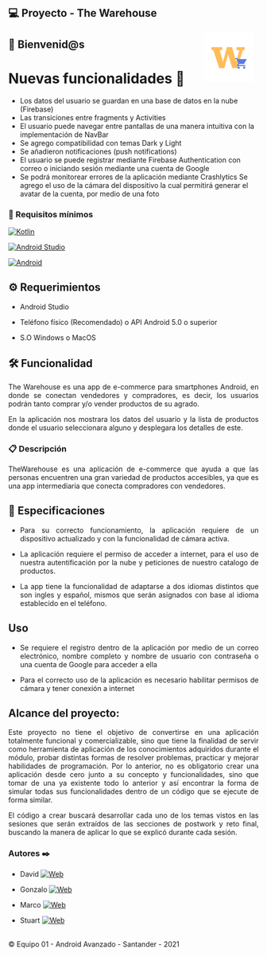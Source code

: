 
##  💻 Proyecto - The Warehouse

<img src="images/thewarehouse.png" align="right" height="100" width="100" hspace="10">

##  :wave: Bienvenid@s

#  Nuevas funcionalidades 🛒

 - Los datos del usuario se guardan en una base de datos en la nube (Firebase)
 - Las transiciones entre fragments y Activities
 - El usuario puede navegar entre pantallas de una manera intuitiva con
   la implementación de NavBar
 - Se agrego compatibilidad con temas Dark y Light
 - Se añadieron notificaciones (push notifications)
 - El usuario se puede registrar mediante Firebase Authentication con
   correo o iniciando sesión mediante una cuenta de Google
 - Se podrá monitorear errores de la aplicación mediante Crashlytics Se
   agrego el uso de la cámara del dispositivo la cual permitirá generar
   el avatar de la cuenta, por medio de una foto

<div style="text-align: justify;">

###  🔧 Requisitos mínimos

[![Kotlin](https://img.shields.io/badge/Kotlin-1.5-purple?longCache=true&style=popout-square)](https://kotlinlang.org)

[![Android Studio](https://img.shields.io/badge/Android_Studio-4.2-blue.svg?longCache=true&style=popout-square)](https://developer.android.com/studio)

[![Android](https://img.shields.io/badge/Android-5.4-green.svg?longCache=true&style=popout-square)](https://www.android.com)

##  :gear: Requerimientos

- Android Studio

- Teléfono físico (Recomendado) o API Android 5.0 o superior
- S.O Windows o MacOS

##  🛠️ Funcionalidad


The Warehouse es una app de e-commerce para smartphones Android, en donde se conectan vendedores y compradores, es decir, los usuarios podrán tanto comprar y/o vender productos de su agrado.

En la aplicación nos mostrara los datos del usuario y la lista de productos donde el usuario seleccionara alguno y desplegara los detalles de este.

###  :clipboard: Descripción

TheWarehouse es una aplicación de e-commerce que ayuda a que las personas encuentren una gran variedad de productos accesibles, ya que es una app intermediaria que conecta compradores con vendedores.

##  :notebook: Especificaciones

* Para su correcto funcionamiento, la aplicación requiere de un dispositivo actualizado y con la funcionalidad de cámara activa.

* La aplicación requiere el permiso de acceder a internet, para el uso de nuestra autentificación por la nube y peticiones de nuestro catalogo de productos.

* La app tiene la funcionalidad de adaptarse a dos idiomas distintos que son ingles y español, mismos que serán asignados con base al idioma establecido en el teléfono.



##  Uso

* Se requiere el registro dentro de la aplicación por medio de un correo electrónico, nombre completo y nombre de usuario con contraseña o una cuenta de Google para acceder a ella


* Para el correcto uso de la aplicación es necesario habilitar permisos de cámara y tener conexión a internet



##  Alcance del proyecto:

Este proyecto no tiene el objetivo de convertirse en una aplicación totalmente funcional y comercializable, sino que tiene la finalidad de servir como herramienta de aplicación de los conocimientos adquiridos durante el módulo, probar distintas formas de resolver problemas, practicar y mejorar habilidades de programación. Por lo anterior, no es obligatorio crear una aplicación desde cero junto a su concepto y funcionalidades, sino que tomar de una ya existente todo lo anterior y así encontrar la forma de simular todas sus funcionalidades dentro de un código que se ejecute de forma similar.

El código a crear buscará desarrollar cada uno de los temas vistos en las sesiones que serán extraídos de las secciones de postwork y reto final, buscando la manera de aplicar lo que se explicó durante cada sesión.

</div>


<footer>

<h3> Autores ✒️</h3>

* David [![Web](https://img.shields.io/badge/GitHub-daviders98-14a1f0?style=for-the-badge&logo=github&logoColor=white&labelColor=101010)](https://github.com/daviders98)<br>

* Gonzalo [![Web](https://img.shields.io/badge/GitHub-olvera93-14a1f0?style=for-the-badge&logo=github&logoColor=white&labelColor=101010)](https://github.com/olvera93)<br>

* Marco [![Web](https://img.shields.io/badge/GitHub-mibarra24-14a1f0?style=for-the-badge&logo=github&logoColor=white&labelColor=101010)](https://github.com/mibarra24)<br>

* Stuart [![Web](https://img.shields.io/badge/GitHub-StuartGa-14a1f0?style=for-the-badge&logo=github&logoColor=white&labelColor=101010)](https://github.com/StuartGa)

<p><br /> &copy; Equipo 01 - Android Avanzado - Santander - 2021



</footer>



<footer>

